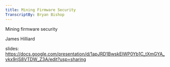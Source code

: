 ```yaml
---
title: Mining Firmware Security
TranscriptBy: Bryan Bishop
---
```


Mining firmware security

James Hilliard

slides: <https://docs.google.com/presentation/d/1apJRD1BwskElWP0Yb1C_tXmGYA_vkx9rjS8VTDW_Z3A/edit?usp=sharing>



